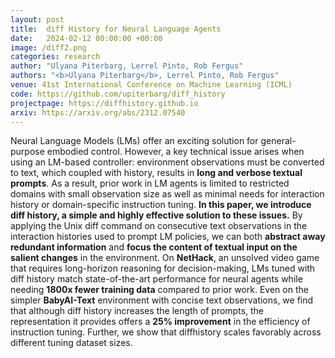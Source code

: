 ```yaml
---
layout: post
title:  diff History for Neural Language Agents
date:   2024-02-12 00:00:00 +00:00
image: /diff2.png
categories: research
author: "Ulyana Piterbarg, Lerrel Pinto, Rob Fergus"
authors: "<b>Ulyana Piterbarg</b>, Lerrel Pinto, Rob Fergus"
venue: 41st International Conference on Machine Learning (ICML)
code: https://github.com/upiterbarg/diff_history
projectpage: https://diffhistory.github.io
arxiv: https://arxiv.org/abs/2312.07540
---
```

Neural Language Models (LMs) offer an exciting solution for general-purpose embodied control. However, a key technical issue arises when using an LM-based controller: environment observations must be converted to text, which coupled with history, results in <b>long and verbose textual prompts</b>. As a result, prior work in LM agents is limited to restricted domains with small observation size as well as minimal needs for interaction history or domain-specific instruction tuning. <b>In this paper, we introduce diff history, a simple and highly effective solution to these issues.</b> By applying the Unix diff command on consecutive text observations in the interaction histories used to prompt LM policies, we can both  <b>abstract away redundant information</b> and <b>focus the content of textual input on the salient changes</b> in the environment. On <b>NetHack</b>, an unsolved video game that requires long-horizon reasoning for decision-making, LMs tuned with diff history match state-of-the-art performance for neural agents while needing <b>1800x fewer training data</b> compared to prior work. Even on the simpler <b>BabyAI-Text</b> environment with concise text observations, we find that although  diff history increases the length of prompts, the representation it provides offers a <b>25% improvement</b> in the efficiency of instruction tuning. Further, we show that diffhistory scales favorably across different tuning dataset sizes.


